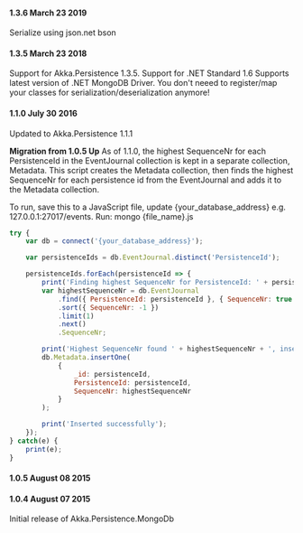#### 1.3.6 March 23 2019 ####
Serialize using json.net bson

#### 1.3.5 March 23 2018 ####
Support for Akka.Persistence 1.3.5.
Support for .NET Standard 1.6
Supports latest version of .NET MongoDB Driver.
You don't neeed to register/map your classes for serialization/deserialization anymore!

#### 1.1.0 July 30 2016 ####
Updated to Akka.Persistence 1.1.1

**Migration from 1.0.5 Up**
As of 1.1.0, the highest SequenceNr for each PersistenceId in the EventJournal collection is kept in a separate collection, Metadata.
This script creates the Metadata collection, then finds the highest SequenceNr for each persistence id from the EventJournal and adds it to the Metadata collection.

To run, save this to a JavaScript file, update {your_database_address} e.g. 127.0.0.1:27017/events. Run: mongo {file_name}.js
```javascript
try {
	var db = connect('{your_database_address}');

	var persistenceIds = db.EventJournal.distinct('PersistenceId');

	persistenceIds.forEach(persistenceId => {
		print('Finding highest SequenceNr for PersistenceId: ' + persistenceId);
		var highestSequenceNr = db.EventJournal
			.find({ PersistenceId: persistenceId }, { SequenceNr: true })
			.sort({ SequenceNr: -1 })
			.limit(1)
			.next()
			.SequenceNr;

		print('Highest SequenceNr found ' + highestSequenceNr + ', inserting into Metadata table...');
		db.Metadata.insertOne(
			{
				_id: persistenceId,
				PersistenceId: persistenceId,
				SequenceNr: highestSequenceNr
			}
		);

		print('Inserted successfully');
	});
} catch(e) {
	print(e);
}
```

#### 1.0.5 August 08 2015 ####

#### 1.0.4 August 07 2015 ####
Initial release of Akka.Persistence.MongoDb
